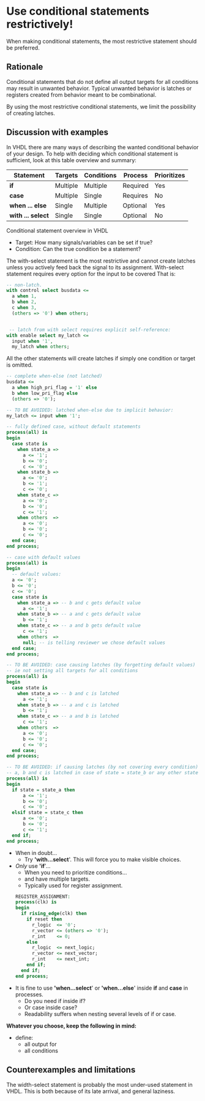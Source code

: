 # Use conditional statements restrictively! #
When making conditional statements, the most restrictive statement should be preferred. 

## Rationale
Conditional statements that do not define all output targets for all conditions may result in unwanted behavior. 
Typical unwanted behavior is latches or registers created from behavior meant to be combinational. 

By using the most restrictive conditional statements, we limit the possibility of creating latches. 

## Discussion with examples
In VHDL there are many ways of describing the wanted conditional behavior of your design. 
To help with deciding which conditional statement is sufficient, look at this table overview and summary:

| Statement           | Targets  | Conditions | Process  | Prioritizes |
|---------------------|----------|------------|----------|-------------|
| **if**              | Multiple | Multiple   | Required | Yes         |
| **case**            | Multiple | Single     | Requires | No          |
| **when ... else**   | Single   | Multiple   | Optional | Yes         |
| **with ... select** | Single   | Single     | Optional | No          |

Conditional statement overview in VHDL

-   Target: How many signals/variables can be set if true?
-   Condition: Can the true condition be a statement?

<!-- -->

The with-select statement is the most restrictive and cannot create latches unless you actively feed back the signal to its assignment. 
With-select statement requires every option for the input to be covered
That is:
```vhdl
-- non-latch.  
with control select busdata <=
  a when 1,
  b when 2,
  c when 3,     
  (others => '0') when others;


 -- latch from with select requires explicit self-reference:
with enable select my_latch <= 
  input when '1', 
  my_latch when others;
```

All the other statements will create latches if simply one condition or target is omitted.
```vhdl
-- complete when-else (not latched) 
busdata <= 
  a when high_pri_flag = '1' else
  b when low_pri_flag else
  (others => '0');

-- TO BE AVOIDED: latched when-else due to implicit behavior:
my_latch <= input when '1'; 

-- fully defined case, without default statements
process(all) is 
begin 
  case state is 
    when state_a =>
      a <= '1';
      b <= '0';
      c <= '0';
    when state_b =>
      a <= '0';
      b <= '1';
      c <= '0';
    when state_c => 
      a <= '0';
      b <= '0';
      c <= '1';
    when others  =>    
      a <= '0';
      b <= '0';
      c <= '0';
  end case;
end process;

-- case with default values
process(all) is 
begin
  -- default values:
  a <= '0';
  b <= '0';
  c <= '0';
  case state is 
    when state_a => -- b and c gets default value
      a <= '1';
    when state_b => -- a and c gets default value
      b <= '1';
    when state_c => -- a and b gets default value
      c <= '1';
    when others  =>    
      null; -- is telling reviewer we chose default values
  end case;
end process;

-- TO BE AVOIDED: case causing latches (by forgetting default values)
-- ie not setting all targets for all conditions
process(all) is 
begin 
  case state is 
    when state_a => -- b and c is latched
      a <= '1'; 
    when state_b => -- a and c is latched
      b <= '1';
    when state_c => -- a and b is latched
      c <= '1';
    when others  =>    
      a <= '0';
      b <= '0';
      c <= '0'; 
  end case;
end process;

-- TO BE AVOIDED: if causing latches (by not covering every condition)
-- a, b and c is latched in case of state = state_b or any other state except state_a and state_c 
process(all) is 
begin 
  if state = state_a then 
      a <= '1';
      b <= '0';
      c <= '0';
  elsif state = state_c then 
      a <= '0';
      b <= '0';
      c <= '1';
  end if;
end process;

```

-   When in doubt...
    -   Try **'with...select**'. This will force you to make visible
        choices.
-   *Only* use **'if**'...
    -   When you need to prioritize conditions...
    -   and have multiple targets.
    -   Typically used for register assignment.
    ```vhdl
    REGISTER_ASSIGNMENT:
    process(clk) is 
    begin 
      if rising_edge(clk) then 
        if reset then 
          r_logic  <= '0';
          r_vector <= (others => '0');
          r_int    <= 0;
        else 
          r_logic  <= next_logic;
          r_vector <= next_vector;
          r_int    <= next_int;
        end if;
      end if;
    end process;
    ```
-   It is fine to use **'when...select**' or **'when...else**' inside
    **if** and **case** in processes.
    -   Do you need if inside if?
    -   Or case inside case?
    -   Readability suffers when nesting several levels of if or case.

**Whatever you choose, keep the following in mind:**

-   define:
    -   all output for
    -   all conditions

## Counterexamples and limitations
The width-select statement is probably the most under-used statement in VHDL. 
This is both because of its late arrival, and general laziness.  

